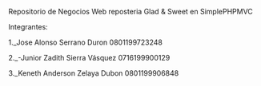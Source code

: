 Repositorio de Negocios Web reposteria Glad & Sweet en SimplePHPMVC

Integrantes:

1._Jose Alonso Serrano Duron 0801199723248

2._-Junior Zadith Sierra Vásquez 0716199900129

3._Keneth Anderson Zelaya Dubon 0801199906848




